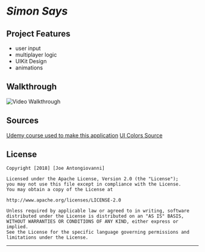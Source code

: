 # *Simon Says*

## Project Features 

 - user input
 - multiplayer logic
 - UIKit Design   
 - animations
 
  ## Walkthrough
 
 <img src= 'https://i.imgur.com/XRTVD0l.mp4' title='Video Walkthrough' width='' alt='Video Walkthrough' />
 
 ## Sources 
 
 [Udemy course used to make this application](https://www.udemy.com/angry-birds-crossy-road-game-development-swift-4-spritekit-scenekit/)
 [UI Colors Source](flatuicolors.com)
 
 
## License

    Copyright [2018] [Joe Antongiovanni]

    Licensed under the Apache License, Version 2.0 (the "License");
    you may not use this file except in compliance with the License.
    You may obtain a copy of the License at

    http://www.apache.org/licenses/LICENSE-2.0

    Unless required by applicable law or agreed to in writing, software
    distributed under the License is distributed on an "AS IS" BASIS,
    WITHOUT WARRANTIES OR CONDITIONS OF ANY KIND, either express or implied.
    See the License for the specific language governing permissions and
    limitations under the License.

---
 

